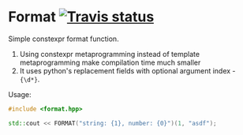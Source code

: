 # Format <a target="_blank" href="https://travis-ci.org/napiknikkpek/format">![Travis status][badge.Travis]</a>

Simple constexpr format function.

1. Using constexpr metaprogramming instead of template metaprogramming make compilation time much smaller
1. It uses python's replacement fields with optional argument index - `{\d*}`.

Usage:
```cpp
#include <format.hpp>

std::cout << FORMAT("string: {1}, number: {0}")(1, "asdf");
```



<!-- Links -->
[badge.Travis]: https://travis-ci.org/napiknikkpek/format.svg?branch=master

